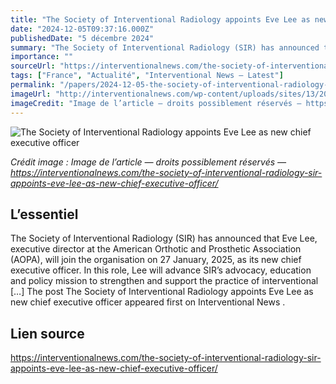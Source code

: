 ```yaml
---
title: "The Society of Interventional Radiology appoints Eve Lee as new chief executive officer"
date: "2024-12-05T09:37:16.000Z"
publishedDate: "5 décembre 2024"
summary: "The Society of Interventional Radiology (SIR) has announced that Eve Lee, executive director at the American Orthotic and Prosthetic Association (AOPA), will join the organisation on 27 January, 2025, as its new chief executive officer. In this role, Lee will advance SIR’s advocacy, education and policy mission to strengthen and support the practice of interventional [&#8230;] The post The Society of Interventional Radiology appoints Eve Lee as new chief executive officer appeared first on Interventional News ."
importance: ""
sourceUrl: "https://interventionalnews.com/the-society-of-interventional-radiology-sir-appoints-eve-lee-as-new-chief-executive-officer/"
tags: ["France", "Actualité", "Interventional News — Latest"]
permalink: "/papers/2024-12-05-the-society-of-interventional-radiology-appoints-eve-lee-as-new-chief-executive-officer"
imageUrl: "http://interventionalnews.com/wp-content/uploads/sites/13/2024/12/4e1WUzbF_400x400.jpg"
imageCredit: "Image de l’article — droits possiblement réservés — https://interventionalnews.com/the-society-of-interventional-radiology-sir-appoints-eve-lee-as-new-chief-executive-officer/"
---
```


![The Society of Interventional Radiology appoints Eve Lee as new chief executive officer](http://interventionalnews.com/wp-content/uploads/sites/13/2024/12/4e1WUzbF_400x400.jpg)

*Crédit image : Image de l’article — droits possiblement réservés — https://interventionalnews.com/the-society-of-interventional-radiology-sir-appoints-eve-lee-as-new-chief-executive-officer/*

## L’essentiel

The Society of Interventional Radiology (SIR) has announced that Eve Lee, executive director at the American Orthotic and Prosthetic Association (AOPA), will join the organisation on 27 January, 2025, as its new chief executive officer. In this role, Lee will advance SIR’s advocacy, education and policy mission to strengthen and support the practice of interventional [&#8230;] The post The Society of Interventional Radiology appoints Eve Lee as new chief executive officer appeared first on Interventional News .

## Lien source

https://interventionalnews.com/the-society-of-interventional-radiology-sir-appoints-eve-lee-as-new-chief-executive-officer/
